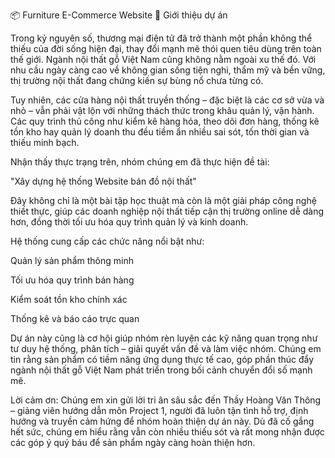 📦 Furniture E-Commerce Website
🔎 Giới thiệu dự án

Trong kỷ nguyên số, thương mại điện tử đã trở thành một phần không thể thiếu của đời sống hiện đại, thay đổi mạnh mẽ thói quen tiêu dùng trên toàn thế giới. Ngành nội thất gỗ Việt Nam cũng không nằm ngoài xu thế đó. Với nhu cầu ngày càng cao về không gian sống tiện nghi, thẩm mỹ và bền vững, thị trường nội thất đang chứng kiến sự bùng nổ chưa từng có.

Tuy nhiên, các cửa hàng nội thất truyền thống – đặc biệt là các cơ sở vừa và nhỏ – vẫn phải vật lộn với những thách thức trong khâu quản lý, vận hành. Các quy trình thủ công như kiểm kê hàng hóa, theo dõi đơn hàng, thống kê tồn kho hay quản lý doanh thu đều tiềm ẩn nhiều sai sót, tốn thời gian và thiếu minh bạch.

Nhận thấy thực trạng trên, nhóm chúng em đã thực hiện đề tài:

"Xây dựng hệ thống Website bán đồ nội thất"

Đây không chỉ là một bài tập học thuật mà còn là một giải pháp công nghệ thiết thực, giúp các doanh nghiệp nội thất tiếp cận thị trường online dễ dàng hơn, đồng thời tối ưu hóa quy trình quản lý và kinh doanh.

Hệ thống cung cấp các chức năng nổi bật như:

Quản lý sản phẩm thông minh

Tối ưu hóa quy trình bán hàng

Kiểm soát tồn kho chính xác

Thống kê và báo cáo trực quan

Dự án này cũng là cơ hội giúp nhóm rèn luyện các kỹ năng quan trọng như tư duy hệ thống, phân tích – giải quyết vấn đề và làm việc nhóm. Chúng em tin rằng sản phẩm có tiềm năng ứng dụng thực tế cao, góp phần thúc đẩy ngành nội thất gỗ Việt Nam phát triển trong bối cảnh chuyển đổi số mạnh mẽ.

Lời cảm ơn:
Chúng em xin gửi lời tri ân sâu sắc đến Thầy Hoàng Văn Thông – giảng viên hướng dẫn môn Project 1, người đã luôn tận tình hỗ trợ, định hướng và truyền cảm hứng để nhóm hoàn thiện dự án này. Dù đã cố gắng hết sức, chúng em hiểu rằng vẫn còn nhiều thiếu sót và rất mong nhận được các góp ý quý báu để sản phẩm ngày càng hoàn thiện hơn.
